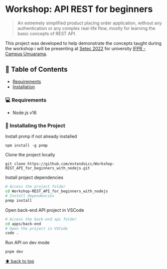 
# Workshop: API REST for beginners

> An extremely simplified product placing order application, without any authentication or any complex real-life flow, mostly for learning the basic concepts of REST API.

This project was developed to help demonstrate the concepts taught during the workshop i will be presenting at [Setec 2022](https://www.even3.com.br/setec2022umuarama/) for university [IFPR - Campus Umuarama](https://www.even3.com.br/setec2022umuarama/).

## :pushpin: Table of Contents

* [Requirements](#computer-requirements)
* [Installation](#wrench-installaling-the-project)

### :computer: Requirements


* Node.js v16

### :wrench: Installaling the Project

Install pnmp if not already installed
```
npm install -g pnmp
```
Clone the project locally
```
git clone https://github.com/extendsLcc/Workshop-REST_API_for_beginners_with_nodejs.git
```
Install project dependencies
```sh
# Access the project folder
cd Workshop-REST_API_for_beginners_with_nodejs
# Install dependencies
pnmp install
```
Open back-end API project in VSCode
```sh
# Access the back-end api folder
cd apps/back-end
# Open the project in VSCode
code .
```
Run API on dev mode
```sh
pnpm dev
```

[⬆ back to top](#workshop-api-rest-for-beginners)
